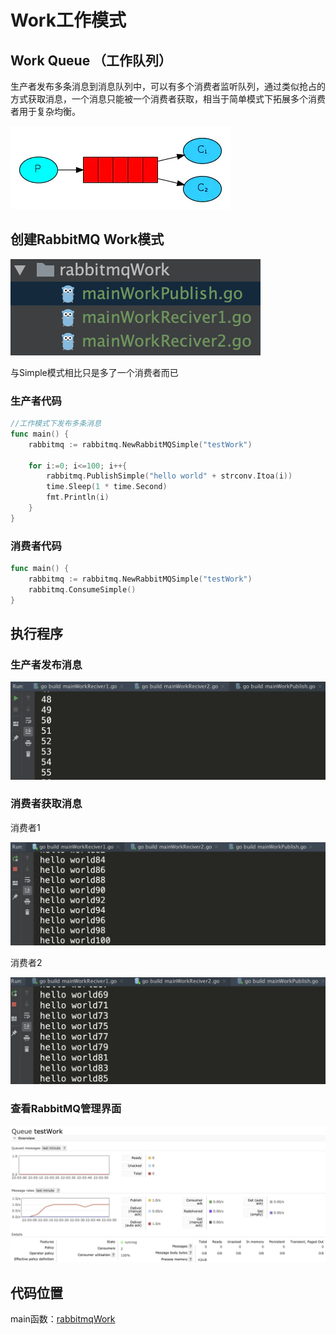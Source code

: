 # Work工作模式

## Work Queue （工作队列）

生产者发布多条消息到消息队列中，可以有多个消费者监听队列，通过类似抢占的方式获取消息，一个消息只能被一个消费者获取，相当于简单模式下拓展多个消费者用于复杂均衡。

![](../../../.gitbook/assets/image%20%2821%29.png)

## 创建RabbitMQ Work模式

![](../../../.gitbook/assets/image%20%2841%29.png)

与Simple模式相比只是多了一个消费者而已

### 生产者代码

```go
//工作模式下发布多条消息
func main() {
	rabbitmq := rabbitmq.NewRabbitMQSimple("testWork")

	for i:=0; i<=100; i++{
		rabbitmq.PublishSimple("hello world" + strconv.Itoa(i))
		time.Sleep(1 * time.Second)
		fmt.Println(i)
	}
}
```

### 消费者代码

```go
func main() {
	rabbitmq := rabbitmq.NewRabbitMQSimple("testWork")
	rabbitmq.ConsumeSimple()
}
```

## 执行程序

### 生产者发布消息

![](../../../.gitbook/assets/image%20%2828%29.png)

### 消费者获取消息

消费者1

![](../../../.gitbook/assets/image%20%2815%29.png)

消费者2

![](../../../.gitbook/assets/image%20%2820%29.png)

### 查看RabbitMQ管理界面

![](../../../.gitbook/assets/image%20%2838%29.png)

## 代码位置

main函数：[rabbitmqWork](https://github.com/Knowledge-Precipitation-Tribe/Distributed-and-Microservices/tree/master/rabbitmq-code/rabbitmqWork)


